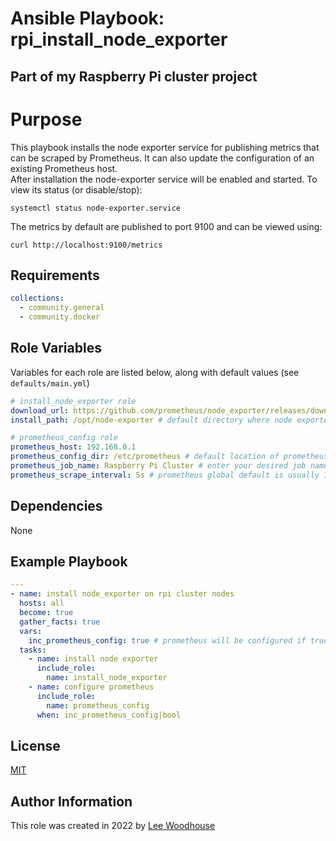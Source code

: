 # Ansible Playbook: rpi_install_node_exporter
## Part of my Raspberry Pi cluster project

# Purpose

This playbook installs the node exporter service for publishing metrics that can be scraped by Prometheus. It can also update the configuration of an existing Prometheus host.<br>
After installation the node-exporter service will be enabled and started. To view its status (or disable/stop):
```shell
systemctl status node-exporter.service
```
The metrics by default are published to port 9100 and can be viewed using:
```shell
curl http://localhost:9100/metrics
```

## Requirements
```yaml
collections:
  - community.general
  - community.docker
```
## Role Variables

Variables for each role are listed below, along with default values (see ```defaults/main.yml```)
```yaml
# install_node_exporter role
download_url: https://github.com/prometheus/node_exporter/releases/download/v1.4.0/node_exporter-1.4.0.linux-arm64.tar.gz
install_path: /opt/node-exporter # default directory where node exporter binary will be installed

# prometheus_config role
prometheus_host: 192.168.0.1
prometheus_config_dir: /etc/prometheus # default location of prometheus.yml 
prometheus_job_name: Raspberry Pi Cluster # enter your desired job name
prometheus_scrape_interval: 5s # prometheus global default is usually 15s
```
## Dependencies

None

## Example Playbook
```yaml
---
- name: install node_exporter on rpi cluster nodes
  hosts: all
  become: true
  gather_facts: true  
  vars:
    inc_prometheus_config: true # prometheus will be configured if true    
  tasks:
    - name: install node exporter
      include_role:
        name: install_node_exporter    
    - name: configure prometheus
      include_role:
        name: prometheus_config
      when: inc_prometheus_config|bool
```

## License

[MIT](LICENCE)

## Author Information

This role was created in 2022 by [Lee Woodhouse](https://www.leewoodhouse.com/)

